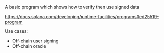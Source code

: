 A basic program which shows how to verify then use signed data

https://docs.solana.com/developing/runtime-facilities/programs#ed25519-program

Use cases:

- Off-chain user signing
- Off-chain oracle
